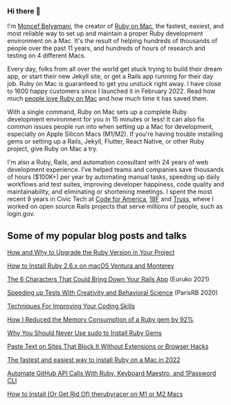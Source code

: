 ### Hi there 👋

I'm [Moncef Belyamani](https://www.moncefbelyamani.com/), the creator of [Ruby on Mac](https://www.rubyonmac.dev/?utm_campaign=gh-readme), the fastest, easiest, and most reliable way to set up and maintain a proper Ruby development environment on a Mac. It's the result of helping hundreds of thousands of people over the past 11 years, and hundreds of hours of research and testing on 4 different Macs.

Every day, folks from all over the world get stuck trying to build their dream app, or start their new Jekyll site, or get a Rails app running for their day job. Ruby on Mac is guaranteed to get you unstuck right away. I have close to 1600 happy customers since I launched it in February 2022. Read how much [people love Ruby on Mac](https://www.rubyonmac.dev/testimonials) and how much time it has saved them.

With a single command, Ruby on Mac sets up a complete Ruby development environment for you in 15 minutes or less! It can also fix common issues people run into when setting up a Mac for development, especially on Apple Silicon Macs (M1/M2). If you're having trouble installing gems or setting up a Rails, Jekyll, Flutter, React Native, or other Ruby project, give Ruby on Mac a try. 

I'm also a Ruby, Rails, and automation consultant with 24 years of web development experience. I’ve helped teams and companies save thousands of hours ($100K+) per year by automating manual tasks, speeding up daily workflows and test suites, improving developer happiness, code quality and maintainability, and eliminating or shortening meetings. I spent the most recent 9 years in Civic Tech at [Code for America](https://github.com/codeforamerica), [18F](https://github.com/18F) and [Truss](https://github.com/TrussWorks), where I worked on open source Rails projects that serve millions of people, such as login.gov.

## Some of my popular blog posts and talks
[How and Why to Upgrade the Ruby Version in Your Project](https://www.rubyonmac.dev/how-to-upgrade-the-ruby-version-in-your-project)

[How to Install Ruby 2.6.x on macOS Ventura and Monterey](https://www.rubyonmac.dev/how-to-install-ruby-2-6-on-macos-13-ventura)

[The 6 Characters That Could Bring Down Your Rails App](https://www.moncefbelyamani.com/the-6-characters-that-could-bring-down-your-rails-app/) (Euruko 2021)

[Speeding up Tests With Creativity and Behavioral Science](https://www.youtube.com/watch?v=Rs5HBkPkTSA) (ParisRB 2020)

[Techniques For Improving Your Coding Skills](https://www.moncefbelyamani.com/techniques-for-improving-your-coding-skills/)

[How I Reduced the Memory Consumption of a Ruby gem by 92%](https://www.moncefbelyamani.com/a-trip-down-memory-lane-with-derailed-benchmarks/)

[Why You Should Never Use sudo to Install Ruby Gems](https://www.moncefbelyamani.com/why-you-should-never-use-sudo-to-install-ruby-gems/)

[Paste Text on Sites That Block It Without Extensions or Browser Hacks](https://www.moncefbelyamani.com/paste-text-on-sites-that-block-it-without-extensions-or-browser-hacks/)

[The fastest and easiest way to install Ruby on a Mac in 2022](https://www.moncefbelyamani.com/how-to-install-xcode-homebrew-git-rvm-ruby-on-mac/)

[Automate GitHub API Calls With Ruby, Keyboard Maestro, and 1Password CLI](https://www.moncefbelyamani.com/automate-github-api-calls-with-ruby-keyboard-maestro-and-1password-cli/)

[How to Install (Or Get Rid Of) therubyracer on M1 or M2 Macs](https://www.rubyonmac.dev/how-to-install-therubyracer-on-m1-m2-apple-silicon-mac)

<!--
**monfresh/monfresh** is a ✨ _special_ ✨ repository because its `README.md` (this file) appears on your GitHub profile.

Here are some ideas to get you started:

- 🔭 I’m currently working on ...
- 🌱 I’m currently learning ...
- 👯 I’m looking to collaborate on ...
- 🤔 I’m looking for help with ...
- 💬 Ask me about ...
- 📫 How to reach me: ...
- 😄 Pronouns: ...
- ⚡ Fun fact: ...
-->
